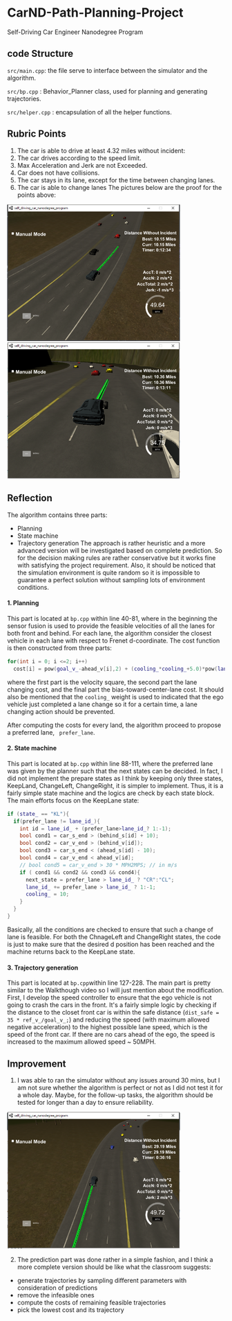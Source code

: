 # CarND-Path-Planning-Project
Self-Driving Car Engineer Nanodegree Program

## code Structure
`src/main.cpp`: the file serve to interface between the simulator and the algorithm.

`src/bp.cpp` : Behavior_Planner class, used for planning and generating trajectories.

`src/helper.cpp` : encapsulation of all the helper functions.

## Rubric Points
1. The car is able to drive at least 4.32 miles without incident:
2. The car drives according to the speed limit.
3. Max Acceleration and Jerk are not Exceeded.
4. Car does not have collisions.
5. The car stays in its lane, except for the time between changing lanes.
6. The car is able to change lanes
The pictures below are the proof for the points above:

<img src="./assets/shot1.png" width = "400"/>

<img src="./assets/shot2.png" width = "400"/>

## Reflection
The algorithm contains three parts:
- Planning
- State machine
- Trajectory generation
The approach is rather heuristic and a more advanced version will be investigated based on complete prediction. So for the decision making rules are rather conservative but it works fine with satisfying the project requirement. Also, it should be noticed that the simulation environment is quite random so it is impossible to guarantee a perfect solution without sampling lots of environment conditions.

#### 1. Planning
This part is located at `bp.cpp` within line 40-81, where in the beginning the sensor fusion is used to provide the feasible velocities of all the lanes for both front and behind. For each lane, the algorithm consider the closest vehicle in each lane with respect to Frenet d-coordinate. The cost function is then constructed from three parts:
```c++
for(int i = 0; i <=2; i++)
  cost[i] = pow(goal_v_-ahead_v[i],2) + (cooling_*cooling_+5.0)*pow(lane_id_-i,2) + 5.1*pow(1-i,2);
```
where the first part is the velocity square, the second part the lane changing cost, and the final part the bias-toward-center-lane cost. It should also be mentioned that the `cooling_` weight is used to indicated that the ego vehicle just completed a lane change so it for a certain time, a lane changing action should be prevented.

After computing the costs for every land, the algorithm proceed to propose a preferred lane, ` prefer_lane`.

#### 2. State machine
This part is located at `bp.cpp` within line 88-111, where the preferred lane was given by the planner such that the next states can be decided. In fact, I did not implement the prepare states as I think by keeping only three states, KeepLand, ChangeLeft, ChangeRight, it is simpler to implement. Thus, it is a fairly simple state machine and the logics are check by each state block. The main efforts focus on the KeepLane state:
``` c++
if (state_ == "KL"){
  if(prefer_lane != lane_id_){
    int id = lane_id_ + (prefer_lane>lane_id_? 1:-1);
    bool cond1 = car_s_end > (behind_s[id] + 10);
    bool cond2 = car_v_end > (behind_v[id]);
    bool cond3 = car_s_end < (ahead_s[id] - 10);
    bool cond4 = car_v_end < ahead_v[id];
    // bool cond5 = car_v_end > 30 * MPH2MPS; // in m/s
    if ( cond1 && cond2 && cond3 && cond4){
      next_state = prefer_lane > lane_id_ ? "CR":"CL";
      lane_id_ += prefer_lane > lane_id_ ? 1:-1;
      cooling_ = 10;
    }
  }
}
```
Basically, all the conditions are checked to ensure that such a change of lane is feasible. For both the ChnageLeft and ChangeRight states, the code is just to make sure that the desired d position has been reached and the machine returns back to the KeepLane state.

#### 3. Trajectory generation
This part is located at `bp.cpp`within line 127-228. The main part is pretty similar to the Walkthough video so I will just mention about the modification. First, I develop the speed controller to ensure that the ego vehicle is not going to crash the cars in the front. It's a fairly simple logic by checking if the distance to the closet front car is within the safe distance (`dist_safe = 35 * ref_v_/goal_v_;`) and reducing the speed (with maximum allowed negative acceleration) to the highest possible lane speed, which is the speed of the front car. If there are no cars ahead of the ego, the speed is increased to the maximum allowed speed ~ 50MPH.

## Improvement
1. I was able to ran the simulator without any issues around 30 mins, but I am not sure whether the algorithm is perfect or not as I did not test it for a whole day. Maybe, for the follow-up tasks, the algorithm should be tested for longer than a day to ensure reliability.

<img src="./assets/shot3.png" width = "400"/>

2. The prediction part was done rather in a simple fashion, and I think a more complete version should be like what the classroom suggests:
  - generate trajectories by sampling different parameters with consideration of predictions
  - remove the infeasible ones
  - compute the costs of remaining feasible trajectories
  - pick the lowest cost and its trajectory
